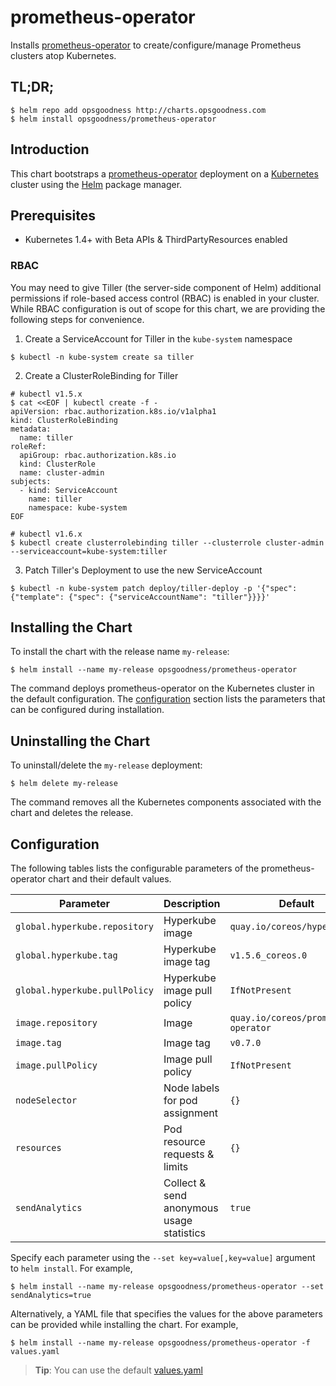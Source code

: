 # prometheus-operator

Installs [prometheus-operator](https://github.com/coreos/prometheus-operator) to create/configure/manage Prometheus clusters atop Kubernetes.

## TL;DR;

```console
$ helm repo add opsgoodness http://charts.opsgoodness.com
$ helm install opsgoodness/prometheus-operator
```

## Introduction

This chart bootstraps a [prometheus-operator](https://github.com/coreos/prometheus-operator) deployment on a [Kubernetes](http://kubernetes.io) cluster using the [Helm](https://helm.sh) package manager.

## Prerequisites
  - Kubernetes 1.4+ with Beta APIs & ThirdPartyResources enabled

### RBAC
You may need to give Tiller (the server-side component of Helm) additional permissions if role-based access control (RBAC) is enabled in your cluster. While RBAC configuration is out of scope for this chart, we are providing the following steps for convenience.

1. Create a ServiceAccount for Tiller in the `kube-system` namespace
```console
$ kubectl -n kube-system create sa tiller
```

2. Create a ClusterRoleBinding for Tiller
```console
# kubectl v1.5.x
$ cat <<EOF | kubectl create -f -
apiVersion: rbac.authorization.k8s.io/v1alpha1
kind: ClusterRoleBinding
metadata:
  name: tiller
roleRef:
  apiGroup: rbac.authorization.k8s.io
  kind: ClusterRole
  name: cluster-admin
subjects:
  - kind: ServiceAccount
    name: tiller
    namespace: kube-system
EOF

# kubectl v1.6.x
$ kubectl create clusterrolebinding tiller --clusterrole cluster-admin --serviceaccount=kube-system:tiller
```

3. Patch Tiller's Deployment to use the new ServiceAccount
```console
$ kubectl -n kube-system patch deploy/tiller-deploy -p '{"spec": {"template": {"spec": {"serviceAccountName": "tiller"}}}}'
```

## Installing the Chart

To install the chart with the release name `my-release`:

```console
$ helm install --name my-release opsgoodness/prometheus-operator
```

The command deploys prometheus-operator on the Kubernetes cluster in the default configuration. The [configuration](#configuration) section lists the parameters that can be configured during installation.

## Uninstalling the Chart

To uninstall/delete the `my-release` deployment:

```console
$ helm delete my-release
```

The command removes all the Kubernetes components associated with the chart and deletes the release.

## Configuration

The following tables lists the configurable parameters of the prometheus-operator chart and their default values.

Parameter | Description | Default
--- | --- | ---
`global.hyperkube.repository` | Hyperkube image | `quay.io/coreos/hyperkube`
`global.hyperkube.tag` | Hyperkube image tag | `v1.5.6_coreos.0`
`global.hyperkube.pullPolicy` | Hyperkube image pull policy | `IfNotPresent`
`image.repository` | Image | `quay.io/coreos/prometheus-operator`
`image.tag` | Image tag | `v0.7.0`
`image.pullPolicy` | Image pull policy | `IfNotPresent`
`nodeSelector` | Node labels for pod assignment | `{}`
`resources` | Pod resource requests & limits | `{}`
`sendAnalytics` | Collect & send anonymous usage statistics | `true`

Specify each parameter using the `--set key=value[,key=value]` argument to `helm install`. For example,

```console
$ helm install --name my-release opsgoodness/prometheus-operator --set sendAnalytics=true
```

Alternatively, a YAML file that specifies the values for the above parameters can be provided while installing the chart. For example,

```console
$ helm install --name my-release opsgoodness/prometheus-operator -f values.yaml
```

> **Tip**: You can use the default [values.yaml](values.yaml)
